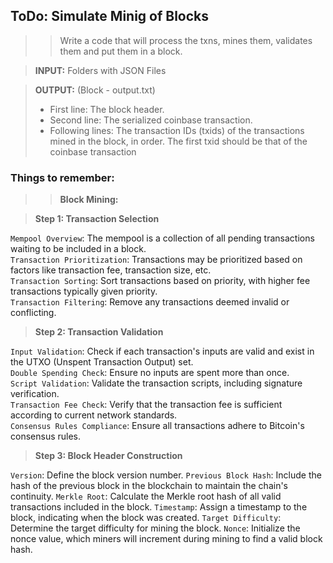 ## ToDo: Simulate Minig of Blocks

>> Write a code that will process the txns, mines them, validates them and put them in a block.

> **INPUT:**
> Folders with JSON Files

> **OUTPUT:** (Block - output.txt)
> - First line: The block header.
> - Second line: The serialized coinbase transaction.
> - Following lines: The transaction IDs (txids) of the transactions mined in the block, in order. The first txid should be that of the coinbase transaction

### Things to remember:

>> **Block Mining:**

> **Step 1: Transaction Selection**

`Mempool Overview`: The mempool is a collection of all pending transactions waiting to be included in a block.<br>
`Transaction Prioritization`: Transactions may be prioritized based on factors like transaction fee, transaction size, etc.<br>
`Transaction Sorting`: Sort transactions based on priority, with higher fee transactions typically given priority.<br>
`Transaction Filtering`: Remove any transactions deemed invalid or conflicting.

> **Step 2: Transaction Validation**

`Input Validation`: Check if each transaction's inputs are valid and exist in the UTXO (Unspent Transaction Output) set.<br>
`Double Spending Check`: Ensure no inputs are spent more than once.<br>
`Script Validation`: Validate the transaction scripts, including signature verification.<br>
`Transaction Fee Check`: Verify that the transaction fee is sufficient according to current network standards.<br>
`Consensus Rules Compliance`: Ensure all transactions adhere to Bitcoin's consensus rules.<br>

> **Step 3: Block Header Construction**

`Version`: Define the block version number.
`Previous Block Hash`: Include the hash of the previous block in the blockchain to maintain the chain's continuity.
`Merkle Root`: Calculate the Merkle root hash of all valid transactions included in the block.
`Timestamp`: Assign a timestamp to the block, indicating when the block was created.
`Target Difficulty`: Determine the target difficulty for mining the block.
`Nonce`: Initialize the nonce value, which miners will increment during mining to find a valid block hash.